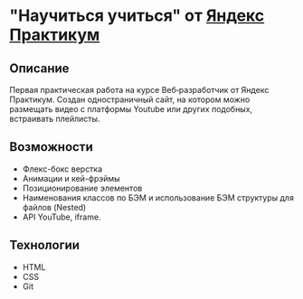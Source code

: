 # "Научиться учиться" от [Яндекс Практикум](https://practicum.yandex.ru)

## Описание

Первая практическая работа на курсе Веб‑разработчик от Яндекс Практикум. Создан одностраничный сайт, на котором можно размещать видео с платформы Youtube или других подобных, встраивать плейлисты.

## Возможности

* Флекс-бокс верстка
* Анимации и кей-фрэймы
* Позиционирование элементов
* Наименования классов по БЭМ и использование БЭМ структуры для файлов (Nested)
* API YouTube, iframe.

## Технологии

* HTML
* CSS
* Git
